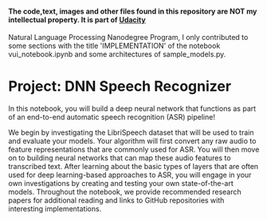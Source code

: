#### The code,text, images and other files found in this repository are NOT my intellectual property. It is part of [Udacity](https://www.udacity.com/) 
Natural Language Processing Nanodegree Program, I only contributed to some sections with the title 'IMPLEMENTATION' of the notebook vui_notebook.ipynb and some architectures of sample_models.py.

# Project: DNN Speech Recognizer
In this notebook, you will build a deep neural network that functions as part of an end-to-end automatic speech recognition (ASR) pipeline!

We begin by investigating the LibriSpeech dataset that will be used to train and evaluate your models. Your algorithm will first convert any raw audio to feature representations that are commonly used for ASR. You will then move on to building neural networks that can map these audio features to transcribed text. After learning about the basic types of layers that are often used for deep learning-based approaches to ASR, you will engage in your own investigations by creating and testing your own state-of-the-art models. Throughout the notebook, we provide recommended research papers for additional reading and links to GitHub repositories with interesting implementations.
